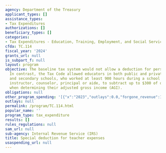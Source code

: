 ```yaml
---
agency: Department of the Treasury
applicant_types: []
assistance_types:
- Tax Expenditures
authorizations: []
beneficiary_types: []
categories:
- Tax Expenditures - Education, Training, Employment, and Social Services
cfda: TC.114
fiscal_year: '2024'
grants_url: null
is_subpart_f: null
layout: program
objective: The baseline tax system would not allow a deduction for personal expenditures.
  In contrast, the Tax Code allowed educators in both public and private elementary
  and secondary schools, who worked at least 900 hours during a school year as a teacher,
  instructor, counselor, principal or aide, to subtract up to $300 of qualified expenses
  when determining their adjusted gross income (AGI).
obligations: null
other_program_spending: '[{"x":"2023","outlays":0.0,"forgone_revenue":160000000.0},{"x":"2024","outlays":0.0,"forgone_revenue":160000000.0},{"x":"2025","outlays":0.0,"forgone_revenue":160000000.0}]'
outlays: null
permalink: /program/TC.114.html
popular_name: ''
program_type: tax_expenditure
results: []
rules_regulations: null
sam_url: null
sub-agency: Internal Revenue Service (IRS)
title: Special deduction for teacher expenses
usaspending_url: null
---
```

